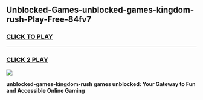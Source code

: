 
## Unblocked-Games-unblocked-games-kingdom-rush-Play-Free-84fv7
<h3>
<a href="https://premium76.site?title=unblocked-games-kingdom-rush&ref=21A">CLICK TO PLAY</a></h3>
<hr>

<h3>
<a href="https://premium76.site?title=unblocked-games-kingdom-rush&ref=21A">CLICK 2 PLAY</a>
  
</h3>

<a href="https://premium76.site?title=unblocked-games-kingdom-rush&ref=21A"><img src="https://clearcache.store/games.png"></a>


**unblocked-games-kingdom-rush games unblocked: Your Gateway to Fun and Accessible Online Gaming**

